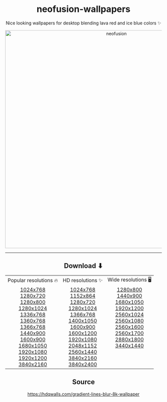 <h1 align="center">neofusion-wallpapers</h1>

<p align="center">
  Nice looking wallpapers for desktop blending lava red and ice blue colors ✨
</p>

<div align="center">
  <img src="https://i.ibb.co/QHsLH6B/neofusion.jpg" width="700" alt="neofusion" />
</div>

---

<h2 align="center">Download ⬇</h2>

<table border"0" align="center">
  <tr>
    <td>Popular resolutions 🔥</td>
    <td>HD resolutions ✨</td>
    <td>Wide resolutions 🖥️</td>
  </tr>

  <tr>
    <td valign="top" align="center">
      <a href="#">1024x768</a>
      <br />
      <a href="#">1280x720</a>
      <br />
      <a href="#">1280x800</a>
      <br />
      <a href="#">1280x1024</a>
      <br />
      <a href="#">1336x768</a>
      <br />
      <a href="#">1360x768</a>
      <br />
      <a href="#">1366x768</a>
      <br />
      <a href="#">1440x900</a>
      <br />
      <a href="#">1600x900</a>
      <br />
      <a href="#">1680x1050</a>
      <br />
      <a href="#">1920x1080</a>
      <br />
      <a href="#">1920x1200</a>
      <br />
      <a href="#">3840x2160</a>
    </td>
    
<td valign="top" align="center">
      <a href="#">1024x768</a>
      <br />
      <a href="#">1152x864</a>
      <br />
      <a href="#">1280x720</a>
      <br />
      <a href="#">1280x1024</a>
      <br />
      <a href="#">1366x768</a>
      <br />
      <a href="#">1400x1050</a>
      <br />
      <a href="#">1600x900</a>
      <br />
      <a href="#">1600x1200</a>
      <br />
      <a href="#">1920x1080</a>
      <br />
      <a href="#">2048x1152</a>
      <br />
      <a href="#">2560x1440</a>
      <br />
      <a href="#">3840x2160</a>
      <br />
      <a href="#">3840x2400</a>
</td>

<td valign="top" align="center">
  <a href="#">1280x800</a>
  <br />
  <a href="#">1440x900</a>
  <br />
  <a href="#">1680x1050</a>
  <br />
  <a href="#">1920x1200</a>
  <br />
  <a href="#">2560x1024</a>
  <br />
  <a href="#">2560x1080</a>
  <br />
  <a href="#">2560x1600</a>
  <br />
  <a href="#">2560x1700</a>
  <br />
  <a href="#">2880x1800</a>
  <br />
  <a href="#">3440x1440</a>
</td>
  </tr>
</table>

<h2 align="center">Source</h2>
<div align="center">
  <a href="https://hdqwalls.com/gradient-lines-blur-8k-wallpaper" target="_blank">https://hdqwalls.com/gradient-lines-blur-8k-wallpaper</a>
</div>
